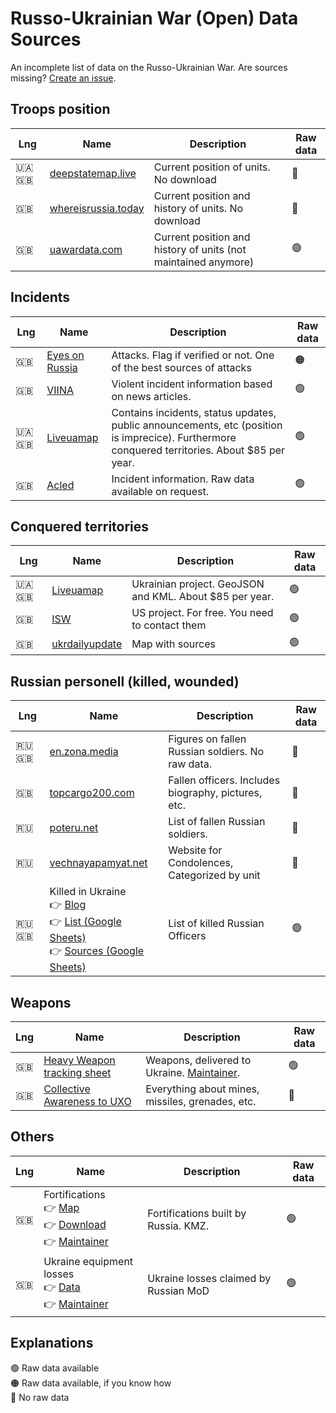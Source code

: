 # Russo-Ukrainian War (Open) Data Sources
An incomplete list of data on the Russo-Ukrainian War. Are sources missing? [Create an issue](https://github.com/simonhuwiler/russo-ukrainian-data-ressources/issues).

## Troops position

| Lng | Name | Description | Raw data |
|-----|------|-------------|----------|
|🇺🇦 🇬🇧|[deepstatemap.live](https://deepstatemap.live/)|Current position of units. No download|🔴|
|🇬🇧|[whereisrussia.today](https://whereisrussia.today/actors)|Current position and history of units. No download|🔴|
|🇬🇧|[uawardata.com](https://www.uawardata.com)|Current position and history of units (not maintained anymore)|🟢|

## Incidents

| Lng | Name | Description | Raw data |
|-----|------|-------------|----------|
|🇬🇧|[Eyes on Russia](https://eyesonrussia.org/)|Attacks. Flag if verified or not. One of the best sources of attacks|🟠|
|🇬🇧|[VIINA](https://github.com/zhukovyuri/VIINA/)|Violent incident information based on news articles.|🟢|
|🇺🇦 🇬🇧|[Liveuamap](https://liveuamap.com/)|Contains incidents, status updates, public announcements, etc (position is imprecice). Furthermore conquered territories. About $85 per year.|🟢|
|🇬🇧|[Acled](https://acleddata.com/ukraine-conflict-monitor/)|Incident information. Raw data available on request.|🟢|

## Conquered territories

| Lng | Name | Description | Raw data |
|-----|------|-------------|----------|
|🇺🇦 🇬🇧|[Liveuamap](https://liveuamap.com/)|Ukrainian project. GeoJSON and KML. About $85 per year.|🟢|
|🇬🇧|[ISW](https://www.understandingwar.org/)|US project. For free. You need to contact them|🟢|
|🇬🇧|[ukrdailyupdate](https://www.ukrdailyupdate.com/home)|Map with sources|🟢|



## Russian personell (killed, wounded)

| Lng | Name | Description | Raw data |
|-----|------|-------------|----------|
|🇷🇺 🇬🇧|[en.zona.media](https://en.zona.media/article/2022/05/20/casualties_eng)|Figures on fallen Russian soldiers. No raw data.|🔴|
|🇬🇧|[topcargo200.com](https://topcargo200.com/)|Fallen officers. Includes biography, pictures, etc.|🔴|
|🇷🇺|[poteru.net](http://poteru.net/)|List of fallen Russian soldiers.|🔴|
|🇷🇺|[vechnayapamyat.net](https://www.vechnayapamyat.net/)|Website for Condolences, Categorized by unit|🔴|
|🇷🇺 🇬🇧|Killed in Ukraine<br />👉 [Blog](https://killedinukraine.blogspot.com/)<br />👉 [List (Google Sheets)](https://docs.google.com/spreadsheets/d/1_bpIqkzD88hlSpA-PDZenSQGNnVnxz3lwYHKViSyuUc/edit)<br />👉 [Sources (Google Sheets)](https://docs.google.com/spreadsheets/d/1InyFVmu1LoSjqcWTHe4iD9cR8CNiL-5Ke5Jiz_Mlvwc/edit#gid=0)|List of killed Russian Officers|🟢|

## Weapons

| Lng | Name | Description | Raw data |
|-----|------|-------------|----------|
|🇬🇧|[Heavy Weapon tracking sheet](https://docs.google.com/spreadsheets/d/1ZR4cV8_TbpGMHH6FELPNF3UQPqhn-8D2YEtSLf_n8l0/edit#gid=0)|Weapons, delivered to Ukraine. [Maintainer](https://twitter.com/Jeff21461).|🟢|
|🇬🇧|[Collective Awareness to UXO](https://cat-uxo.com/)|Everything about mines, missiles, grenades, etc.|🔴|

## Others

| Lng | Name | Description | Raw data |
|-----|------|-------------|----------|
|🇬🇧|Fortifications<br />👉 [Map](https://www.google.com/maps/d/edit?mid=1rRKs40IEbGRsV0Fhky25l5OkPJ_vUvQ&usp=sharing)<br />👉 [Download](https://www.google.com/maps/d/kml?mid=1rRKs40IEbGRsV0Fhky25l5OkPJ_vUvQ)<br />👉 [Maintainer](https://twitter.com/bradyafr)|Fortifications built by Russia. KMZ.|🟢|
|🇬🇧|Ukraine equipment losses<br />👉 [Data](https://docs.google.com/spreadsheets/d/1LCVrNGs3rhr8wx5dfZX7FzNbeFB7eAwwpaVngmPs9Ic/edit#gid=9212742)<br />👉 [Maintainer](https://twitter.com/DefMon3)|Ukraine losses claimed by Russian MoD|🟢|


## Explanations
🟢 Raw data available  
🟠 Raw data available, if you know how  
🔴 No raw data